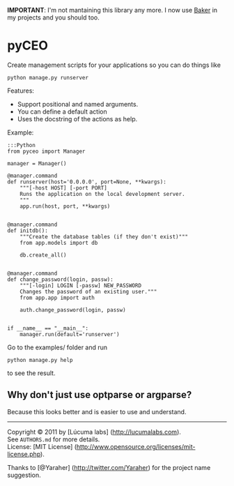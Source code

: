 **IMPORTANT**: I'm not mantaining this library any more. I now use [Baker](https://bitbucket.org/mchaput/baker/wiki/Home) in my projects
 and you should too.

# pyCEO

Create management scripts for your applications so you can do things like

	python manage.py runserver

Features:

* Support positional and named arguments.
* You can define a default action
* Uses the docstring of the actions as help.

Example:

	:::Python
    from pyceo import Manager

    manager = Manager()

    @manager.command
    def runserver(host='0.0.0.0', port=None, **kwargs):
        """[-host HOST] [-port PORT]
        Runs the application on the local development server.
        """
        app.run(host, port, **kwargs)


    @manager.command
    def initdb():
        """Create the database tables (if they don't exist)"""
        from app.models import db
        
        db.create_all()


    @manager.command
    def change_password(login, passw):
        """[-login] LOGIN [-passw] NEW_PASSWORD
        Changes the password of an existing user."""
        from app.app import auth
        
        auth.change_password(login, passw)


    if __name__ == "__main__":
        manager.run(default='runserver')


Go to the examples/ folder and run

    python manage.py help

to see the result.


## Why don't just use optparse or argparse?

Because this looks better and is easier to use and understand.


---------------------------------------
Copyright © 2011 by [Lúcuma labs] (http://lucumalabs.com).<br />
See `AUTHORS.md` for more details.<br />
License: [MIT License] (http://www.opensource.org/licenses/mit-license.php).

Thanks to [@Yaraher] (http://twitter.com/Yaraher) for the project name suggestion.
